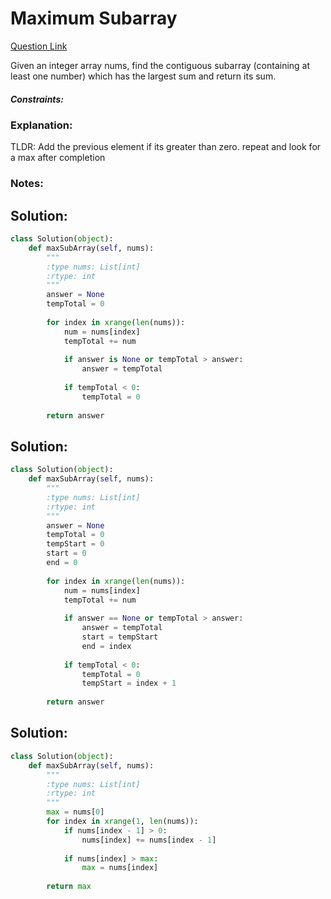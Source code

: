 # Maximum Subarray  

[Question Link](https://leetcode.com/problems/maximum-subarray/)  

Given an integer array nums, find the contiguous subarray (containing at least one number) which has the largest sum and return its sum.  

##### Constraints:

### Explanation:
TLDR: Add the previous element if its greater than zero. repeat and look for a max after completion

### Notes:

## Solution:
```Python
class Solution(object):
    def maxSubArray(self, nums):
        """
        :type nums: List[int]
        :rtype: int
        """
        answer = None
        tempTotal = 0
        
        for index in xrange(len(nums)):
            num = nums[index]
            tempTotal += num
            
            if answer is None or tempTotal > answer:
                answer = tempTotal
            
            if tempTotal < 0:
                tempTotal = 0
                
        return answer
```

## Solution:
```Python
class Solution(object):
    def maxSubArray(self, nums):
        """
        :type nums: List[int]
        :rtype: int
        """
        answer = None
        tempTotal = 0
        tempStart = 0
        start = 0
        end = 0
        
        for index in xrange(len(nums)):
            num = nums[index]
            tempTotal += num
            
            if answer == None or tempTotal > answer:
                answer = tempTotal
                start = tempStart
                end = index
            
            if tempTotal < 0:
                tempTotal = 0
                tempStart = index + 1
                
        return answer
```

## Solution:
```Python
class Solution(object):
    def maxSubArray(self, nums):
        """
        :type nums: List[int]
        :rtype: int
        """
        max = nums[0]
        for index in xrange(1, len(nums)):
            if nums[index - 1] > 0:
                nums[index] += nums[index - 1]
                
            if nums[index] > max:
                max = nums[index]
        
        return max
```